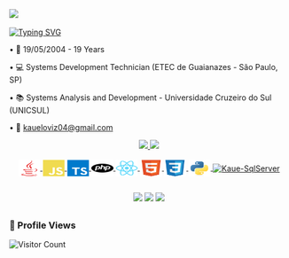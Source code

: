 <img src="https://capsule-render.vercel.app/api?type=waving&color=3419e8&height=120&section=header" />

[![Typing SVG](https://readme-typing-svg.demolab.com?font=&weight=500&size=30&pause=1000&color=eeeeee&center=true&width=456&lines=Hello+my+name+is+Kauê+Loviz)](https://git.io/typing-svg)

• 📅 19/05/2004 - 19 Years

• 💻 Systems Development Technician (ETEC de Guaianazes - São Paulo, SP)

• 📚 Systems Analysis and Development - Universidade Cruzeiro do Sul (UNICSUL)

• 📧 kaueloviz04@gmail.com


<div align="center">
  <a href="https://github.com/KaueLoviz">
  <img height="180em" src="https://github-readme-stats.vercel.app/api?username=kaueloviz&show_icons=true&theme=transparent"/>
  <img height="180em" src="https://github-readme-stats.vercel.app/api/top-langs/?username=kaueloviz&show_icons=true&layout=compact&theme=transparent"/>
</div>
  
<div align="center"><br>
  <img align="center" alt="Kaue-Java" height="30" width="40" src="https://raw.githubusercontent.com/devicons/devicon/master/icons/java/java-plain.svg">
  <img align="center" alt="Kaue-Js" height="30" width="40" src="https://raw.githubusercontent.com/devicons/devicon/master/icons/javascript/javascript-plain.svg">
  <img align="center" alt="Kaue-Ts" height="30" width="40" src="https://raw.githubusercontent.com/devicons/devicon/master/icons/typescript/typescript-plain.svg">
  <img align="center" alt="Kaue-PHP" height="30" width="40" src="https://raw.githubusercontent.com/devicons/devicon/master/icons/php/php-plain.svg">
  <img align="center" alt="Kaue-React" height="30" width="40" src="https://raw.githubusercontent.com/devicons/devicon/master/icons/react/react-original.svg">
  <img align="center" alt="Kaue-HTML" height="30" width="40" src="https://raw.githubusercontent.com/devicons/devicon/master/icons/html5/html5-original.svg">
  <img align="center" alt="Kaue-CSS" height="30" width="40" src="https://raw.githubusercontent.com/devicons/devicon/master/icons/css3/css3-original.svg">
  <img align="center" alt="Kaue-Python" height="30" width="40" src="https://raw.githubusercontent.com/devicons/devicon/master/icons/python/python-original.svg">
  <img align="center" alt="Kaue-SqlServer" height="80" width="60" src="https://cdn.jsdelivr.net/gh/devicons/devicon/icons/mysql/mysql-original-wordmark.svg"/>
</div>
</div>

##
 
<div align="center"> 
  <a href="https://instagram.com/kauezin_sz" target="_blank"><img src="https://img.shields.io/badge/-Instagram-%23E4405F?style=for-the-badge&logo=instagram&logoColor=white" target="_blank"></a>
  <a href = "mailto:kaueloviz04@gmail.com"><img src="https://img.shields.io/badge/-Gmail-%23333?style=for-the-badge&logo=gmail&logoColor=white" target="_blank"></a>
  <a href="https://www.linkedin.com/in/kau%C3%AA-loviz-18b6931b4" target="_blank"><img src="https://img.shields.io/badge/-LinkedIn-%230077B5?style=for-the-badge&logo=linkedin&logoColor=white" target="_blank"></a> 
  
</div>

##
### :eyes: Profile Views
<p align="center">


![Visitor Count](https://profile-counter.glitch.me/{KaueLoviz}/count.svg)
</p>

